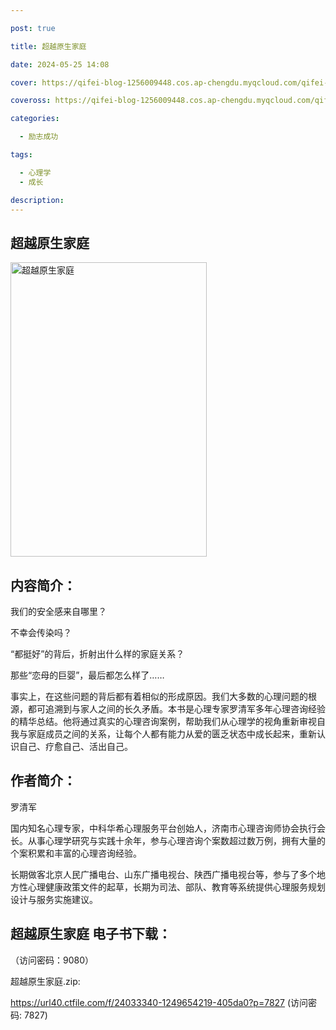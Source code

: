 ```yaml
---

post: true

title: 超越原生家庭

date: 2024-05-25 14:08

cover: https://qifei-blog-1256009448.cos.ap-chengdu.myqcloud.com/qifei-blog/65f97a4f9f345e8d03c66bd9.jpg

coveross: https://qifei-blog-1256009448.cos.ap-chengdu.myqcloud.com/qifei-blog/65f97a4f9f345e8d03c66bd9.jpg

categories:

  - 励志成功

tags:

  - 心理学
  - 成长

description:
---
```


## 超越原生家庭
<img alt="超越原生家庭 " class="aligncenter loaded" data-was-processed="true" decoding="async" fetchpriority="high" height="471" src="https://qifei-blog-1256009448.cos.ap-chengdu.myqcloud.com/qifei-blog/65f97a4f9f345e8d03c66bd9.jpg" style="cursor: zoom-in;" width="314"/>

## 内容简介：

我们的安全感来自哪里？

不幸会传染吗？

“都挺好”的背后，折射出什么样的家庭关系？

那些“恋母的巨婴”，最后都怎么样了……

事实上，在这些问题的背后都有着相似的形成原因。我们大多数的心理问题的根源，都可追溯到与家人之间的长久矛盾。本书是心理专家罗清军多年心理咨询经验的精华总结。他将通过真实的心理咨询案例，帮助我们从心理学的视角重新审视自我与家庭成员之间的关系，让每个人都有能力从爱的匮乏状态中成长起来，重新认识自己、疗愈自己、活出自己。

## 作者简介：

罗清军

国内知名心理专家，中科华希心理服务平台创始人，济南市心理咨询师协会执行会长。从事心理学研究与实践十余年，参与心理咨询个案数超过数万例，拥有大量的个案积累和丰富的心理咨询经验。

长期做客北京人民广播电台、山东广播电视台、陕西广播电视台等，参与了多个地方性心理健康政策文件的起草，长期为司法、部队、教育等系统提供心理服务规划设计与服务实施建议。

## 超越原生家庭 电子书下载：

 （访问密码：9080）

超越原生家庭.zip: 

https://url40.ctfile.com/f/24033340-1249654219-405da0?p=7827 (访问密码: 7827)
